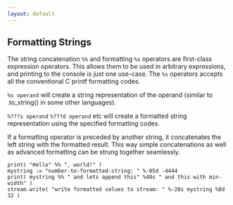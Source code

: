 ```yaml
---
layout: default
---
```

## Formatting Strings

The string concatenation `%%` and formatting `%s` operators are first-class expression operators. This allows them to be used in arbitrary expressions, and printing to the console is just one use-case. The `%s` operators accepts all the conventional C printf formatting codes.

`%s operand` will create a string representation of the operand (similar to .to_string() in some other languages).

`%???s operand` `%???d operand` etc will create a formatted string representation using the specified formatting codes.

If a formatting operator is preceded by another string, it concatenates the left string with the formatted result. This way simple concatenations as well as advanced formatting can be strung together seamlessly.

    print( "Hello" %% ", world!" )
    mystring := "number-to-formatted-string: " %-05d -4444
    print( mystring %% " and lets append this" %40s " and this with min-width" )
    stream.write( "write formatted values to stream: " %-20s mystring %8d 32 )
